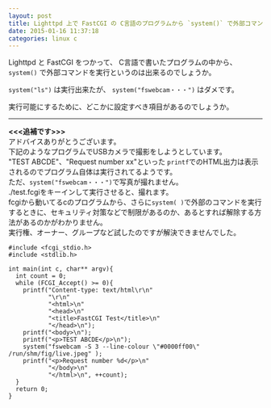 ```yaml
---
layout: post
title: Lighttpd 上で FastCGI の C言語のプログラムから `system()` で外部コマンドを実行したい
date: 2015-01-16 11:37:18
categories: linux c
---
```

<!-- {% raw %} -->
<p>Lighttpd と FastCGI をつかって、 C言語で書いたプログラムの中から、 <code>system()</code> で外部コマンドを実行というのは出来るのでしょうか。</p>

<p><code>system("ls")</code> は実行出来たが、 <code>system("fswebcam・・・")</code> はダメです。</p>

<p>実行可能にするために、どこかに設定すべき項目があるのでしょうか。</p>

<hr>

<p><strong>&lt;&lt;&lt;追補です>>></strong><br>
アドバイスありがとうございます。<br>
下記のようなプログラムでUSBカメラで撮影をしようとしています。<br>
"TEST ABCDE"、"Request number xx"といった <code>printf</code>でのHTML出力は表示されるのでプログラム自体は実行されてるようです。<br>
ただ、<code>system("fswebcam・・・")</code>で写真が撮れません。<br>
./test.fcgiをキーインして実行させると、撮れます。<br>
fcgiから動いてるcのプログラムから、さらに<code>system( )</code>で外部のコマンドを実行するときに、セキュリティ対策などで制限があるのか、あるとすれば解除する方法があるのかがわかりません。<br>
実行権、オーナー、グループなど試したのですが解決できませんでした。</p>

<pre><code>#include &lt;fcgi_stdio.h&gt;
#include &lt;stdlib.h&gt;

int main(int c, char** argv){
  int count = 0;
  while (FCGI_Accept() &gt;= 0){
    printf("Content-type: text/html\r\n"
           "\r\n"
           "&lt;html&gt;\n"
           "&lt;head&gt;\n"
           "&lt;title&gt;FastCGI Test&lt;/title&gt;\n"
           "&lt;/head&gt;\n");
    printf("&lt;body&gt;\n");
    printf("&lt;p&gt;TEST ABCDE&lt;/p&gt;\n");
    system("fswebcam -S 3 --line-colour \"#0000ff00\" /run/shm/fig/live.jpeg" );
    printf("&lt;p&gt;Request number %d&lt;/p&gt;\n"
           "&lt;/body&gt;\n"
           "&lt;/html&gt;\n", ++count);
  }
  return 0;
}
</code></pre>
<!-- {% endraw %} -->
